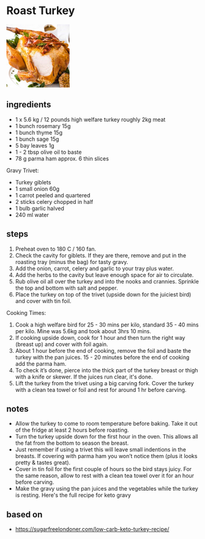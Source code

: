# Roast Turkey

![Roast Turkey](images/roast-turkey.jpg)

## ingredients

- 1 x 5.6 kg / 12 pounds high welfare turkey roughly 2kg meat
- 1 bunch rosemary 15g
- 1 bunch thyme 15g
- 1 bunch sage 15g
- 5 bay leaves 1g
- 1 - 2 tbsp olive oil to baste
- 78 g parma ham approx. 6 thin slices

Gravy Trivet:

- Turkey giblets
- 1 small onion 60g
- 1 carrot peeled and quartered
- 2 sticks celery chopped in half
- 1 bulb garlic halved
- 240 ml water

## steps

1. Preheat oven to 180 C / 160 fan.
2. Check the cavity for giblets. If they are there, remove and put in the roasting tray (minus the bag) for tasty gravy.
3. Add the onion, carrot, celery and garlic to your tray plus water.
4. Add the herbs to the cavity but leave enough space for air to circulate.
5. Rub olive oil all over the turkey and into the nooks and crannies. Sprinkle the top and bottom with salt and pepper.
6. Place the turkey on top of the trivet (upside down for the juiciest bird) and cover with tin foil.

Cooking Times:

1. Cook a high welfare bird for 25 - 30 mins per kilo, standard 35 - 40 mins per kilo. Mine was 5.6kg and took about 3hrs 10 mins.
2. If cooking upside down, cook for 1 hour and then turn the right way (breast up) and cover with foil again.
3. About 1 hour before the end of cooking, remove the foil and baste the turkey with the pan juices. 15 - 20 minutes before the end of cooking add the parma ham.
4. To check it’s done, pierce into the thick part of the turkey breast or thigh with a knife or skewer. If the juices run clear, it's done.
5. Lift the turkey from the trivet using a big carving fork. Cover the turkey with a clean tea towel or foil and rest for around 1 hr before carving.

## notes

- Allow the turkey to come to room temperature before baking. Take it out of the fridge at least 2 hours before roasting.
- Turn the turkey upside down for the first hour in the oven. This allows all the fat from the bottom to season the breast.
- Just remember if using a trivet this will leave small indentions in the breasts. If covering with parma ham you won’t notice them (plus it looks pretty & tastes great).
- Cover in tin foil for the first couple of hours so the bird stays juicy. For the same reason, allow to rest with a clean tea towel over it for an hour before carving.
- Make the gravy using the pan juices and the vegetables while the turkey is resting. Here's the full recipe for keto gravy

## based on

- https://sugarfreelondoner.com/low-carb-keto-turkey-recipe/
